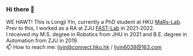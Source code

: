 ### Hi there 👋
WE HAWT! This is Longji Yin, currently a PhD student at HKU [MaRs-Lab](https://mars.hku.hk/).
Prev to this, I worked as a RA at ZJU [FAST-Lab](http://zju-fast.com/) in 2021-2022.  
I received my M.S. degree in Robotics from JHU in 2021 and B.E. degree in Automation from ZJU in 2019.  
📫 How to reach me: ljyin@connect.hku.hk / ljyin6038@163.com 

<!--
**YLJ6038/YLJ6038** is a ✨ _special_ ✨ repository because its `README.md` (this file) appears on your GitHub profile.

Here are some ideas to get you started:

- 🔭 I’m currently working on ...
- 🌱 I’m currently learning ...
- 👯 I’m looking to collaborate on ...
- 🤔 I’m looking for help with ...
- 💬 Ask me about ...
- 📫 How to reach me: ...
- 😄 Pronouns: ...
- ⚡ Fun fact: ...
-->
